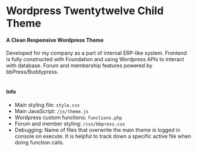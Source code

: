 Wordpress Twentytwelve Child Theme
==================================
#### A Clean Responsive Wordpress Theme

Developed for my company as a part of internal ERP-like system. Frontend is fully constructed with Foundation and using Wordpress APIs to interact with database. Forum and membership features powered by bbPress/Buddypress.
<br>
<br>

#### Info 
- Main styling file: ```style.css```
- Main JavaScript: ```/js/theme.js```
- Wordpress custom functions: ```functions.php```
- Forum and member styling: ```/css/bbpress.css```
- Debugging: Name of files that overwrite the main theme is logged in console on execute. It is helpful to track down a specific active file when doing function calls.
